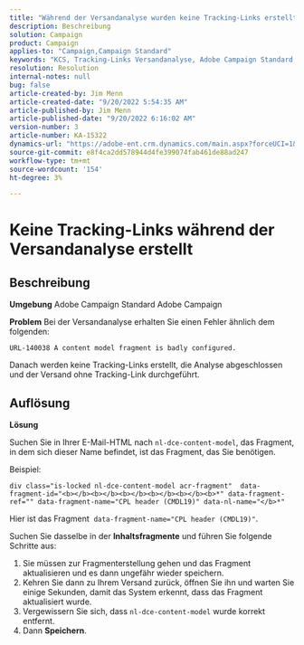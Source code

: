 ```yaml
---
title: "Während der Versandanalyse wurden keine Tracking-Links erstellt"
description: Beschreibung
solution: Campaign
product: Campaign
applies-to: "Campaign,Campaign Standard"
keywords: "KCS, Tracking-Links Versandanalyse, Adobe Campaign Standard, Adobe Campaign, Fehler, HTML, Fragment"
resolution: Resolution
internal-notes: null
bug: false
article-created-by: Jim Menn
article-created-date: "9/20/2022 5:54:35 AM"
article-published-by: Jim Menn
article-published-date: "9/20/2022 6:16:02 AM"
version-number: 3
article-number: KA-15322
dynamics-url: "https://adobe-ent.crm.dynamics.com/main.aspx?forceUCI=1&pagetype=entityrecord&etn=knowledgearticle&id=61d287ae-a838-ed11-9db1-0022480866ad"
source-git-commit: e8f4ca2dd578944d4fe399074fab461de88ad247
workflow-type: tm+mt
source-wordcount: '154'
ht-degree: 3%

---
```


# Keine Tracking-Links während der Versandanalyse erstellt

## Beschreibung


<b>Umgebung</b>
Adobe Campaign Standard Adobe Campaign

<b>Problem</b>
Bei der Versandanalyse erhalten Sie einen Fehler ähnlich dem folgenden:


```
URL-140038 A content model fragment is badly configured.
```


Danach werden keine Tracking-Links erstellt, die Analyse abgeschlossen und der Versand ohne Tracking-Link durchgeführt.


## Auflösung


<b>Lösung</b>

Suchen Sie in Ihrer E-Mail-HTML nach `nl-dce-content-model`, das Fragment, in dem sich dieser Name befindet, ist das Fragment, das Sie benötigen.

Beispiel:


```
div class="is-locked nl-dce-content-model acr-fragment"  data-fragment-id="<b></b><b></b><b></b><b></b><b></b><b>*" data-fragment-ref="" data-fragment-name="CPL header (CMDL19)" data-nl-name="</b>*"
```


Hier ist das Fragment  `data-fragment-name="CPL header (CMDL19)"`.

Suchen Sie dasselbe in der <b>Inhaltsfragmente</b> und führen Sie folgende Schritte aus:

1. Sie müssen zur Fragmenterstellung gehen und das Fragment aktualisieren und es dann ungefähr wieder speichern.
2. Kehren Sie dann zu Ihrem Versand zurück, öffnen Sie ihn und warten Sie einige Sekunden, damit das System erkennt, dass das Fragment aktualisiert wurde.
3. Vergewissern Sie sich, dass `nl-dce-content-model` wurde korrekt entfernt.
4. Dann <b>Speichern</b>.

